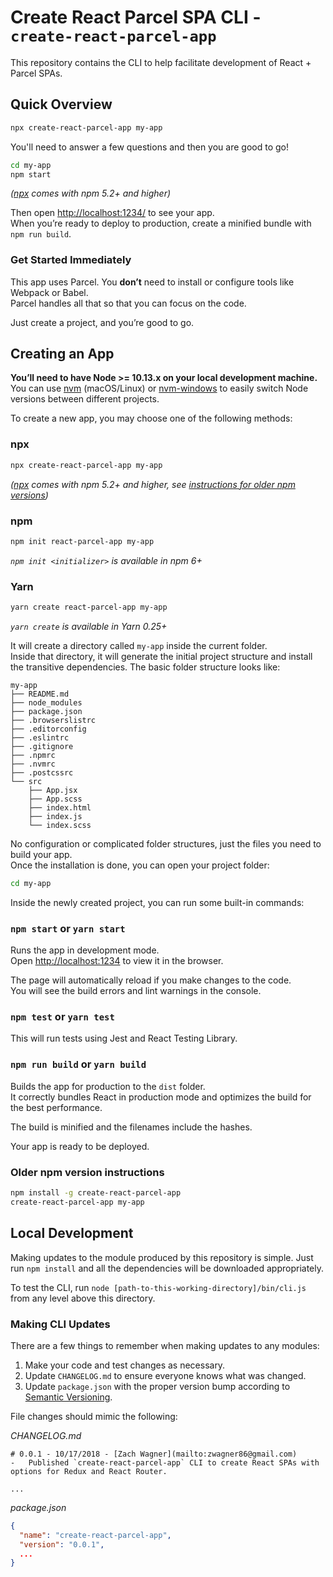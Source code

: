 # Create React Parcel SPA CLI - `create-react-parcel-app`
This repository contains the CLI to help facilitate development of React + Parcel SPAs.

## Quick Overview

```sh
npx create-react-parcel-app my-app
```
You'll need to answer a few questions and then you are good to go!

```sh
cd my-app
npm start
```

_([npx](https://medium.com/@maybekatz/introducing-npx-an-npm-package-runner-55f7d4bd282b) comes with npm 5.2+ and higher)_

Then open [http://localhost:1234/](http://localhost:1234/) to see your app.<br>
When you’re ready to deploy to production, create a minified bundle with `npm run build`.

### Get Started Immediately

This app uses Parcel.  You **don’t** need to install or configure tools like Webpack or Babel.<br>
Parcel handles all that so that you can focus on the code.

Just create a project, and you’re good to go.

## Creating an App

**You’ll need to have Node >= 10.13.x on your local development machine.** You can use [nvm](https://github.com/creationix/nvm#installation) (macOS/Linux) or [nvm-windows](https://github.com/coreybutler/nvm-windows#node-version-manager-nvm-for-windows) to easily switch Node versions between different projects.

To create a new app, you may choose one of the following methods:

### npx

```sh
npx create-react-parcel-app my-app
```

_([npx](https://medium.com/@maybekatz/introducing-npx-an-npm-package-runner-55f7d4bd282b) comes with npm 5.2+ and higher, see [instructions for older npm versions](https://gist.github.com/gaearon/4064d3c23a77c74a3614c498a8bb1c5f))_

### npm

```sh
npm init react-parcel-app my-app
```

_`npm init <initializer>` is available in npm 6+_

### Yarn

```sh
yarn create react-parcel-app my-app
```

_`yarn create` is available in Yarn 0.25+_

It will create a directory called `my-app` inside the current folder.<br>
Inside that directory, it will generate the initial project structure and install the transitive dependencies.  The basic folder structure looks like:

```
my-app
├── README.md
├── node_modules
├── package.json
├── .browserslistrc
├── .editorconfig
├── .eslintrc
├── .gitignore
├── .npmrc
├── .nvmrc
├── .postcssrc
└── src
    ├── App.jsx
    ├── App.scss
    ├── index.html
    ├── index.js
    └── index.scss
```

No configuration or complicated folder structures, just the files you need to build your app.<br>
Once the installation is done, you can open your project folder:

```sh
cd my-app
```

Inside the newly created project, you can run some built-in commands:

### `npm start` or `yarn start`

Runs the app in development mode.<br>
Open [http://localhost:1234](http://localhost:1234) to view it in the browser.

The page will automatically reload if you make changes to the code.<br>
You will see the build errors and lint warnings in the console.

### `npm test` or `yarn test`

This will run tests using Jest and React Testing Library.

### `npm run build` or `yarn build`

Builds the app for production to the `dist` folder.<br>
It correctly bundles React in production mode and optimizes the build for the best performance.

The build is minified and the filenames include the hashes.<br>

Your app is ready to be deployed.

### Older npm version instructions

```sh
npm install -g create-react-parcel-app
create-react-parcel-app my-app
```

## Local Development
Making updates to the module produced by this repository is simple. Just run `npm install` and all the dependencies will be downloaded appropriately.

To test the CLI, run `node [path-to-this-working-directory]/bin/cli.js` from any level above this directory.

### Making CLI Updates
There are a few things to remember when making updates to any modules:

1. Make your code and test changes as necessary.
1. Update `CHANGELOG.md` to ensure everyone knows what was changed.
1. Update `package.json` with the proper version bump according to [Semantic Versioning](http://semver.org/).


File changes should mimic the following:

*CHANGELOG.md*
```
# 0.0.1 - 10/17/2018 - [Zach Wagner](mailto:zwagner86@gmail.com)
-   Published `create-react-parcel-app` CLI to create React SPAs with options for Redux and React Router.

...
```

*package.json*
```json
{
  "name": "create-react-parcel-app",
  "version": "0.0.1",
  ...
}
```
